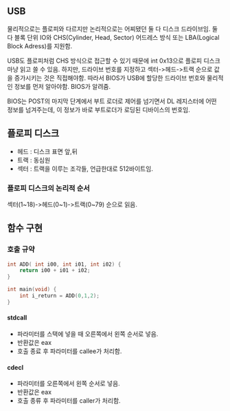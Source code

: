 ## USB
물리적으로는 플로피와 다르지만 논리적으로는 어찌됐던 둘 다 디스크 드라이브임. 둘 다 블록 단위 IO와 CHS(Cylinder, Head, Sector) 어드레스 방식 또는 LBA(Logical Block Adress)를 지원함.

USB도 플로피처럼 CHS 방식으로 접근할 수 있기 때문에 int 0x13으로 플로피 디스크마냥 읽고 쓸 수 있음. 하지만, 드라이브 번호를 지정하고 섹터->헤드->트랙 순으로 값을 증가시키는 것은 직접해야함. 따라서 BIOS가 USB에 할당한 드라이브 번호와 물리적인 정보를 먼저 알아야함. BIOS가 알려줌.

BIOS는 POST의 마지막 단계에서 부트 로더로 제어를 넘기면서 DL 레지스터에 어떤 정보를 넘겨주는데, 이 정보가 바로 부트로더가 로딩된 디바이스의 번호임.

## 플로피 디스크
- 헤드 : 디스크 표면 앞,뒤
- 트랙 : 동심원
- 섹터 : 트랙을 이루는 조각들, 언급한대로 512바이트임.

### 플로피 디스크의 논리적 순서
섹터(1\~18)->헤드(0\~1)->트랙(0\~79) 순으로 읽음.

## 함수 구현
### 호출 규약
```C
int ADD( int i00, int i01, int i02) {
    return i00 + i01 + i02;
}

int main(void) {
    int i_return = ADD(0,1,2);
}
```
#### stdcall
- 파라미터를 스택에 넣을 때 오른쪽에서 왼쪽 순서로 넣음.
- 반환값은 eax
- 호출 종료 후 파라미터를 callee가 처리함.
#### cdecl
- 파라미터를 오른쪽에서 왼쪽 순서로 넣음.
- 반환값은 eax
- 호출 종류 후 파라미터를 caller가 처리함.